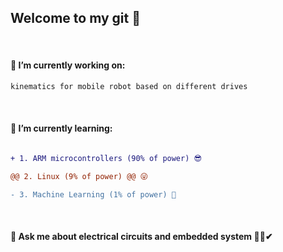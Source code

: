 ## Welcome to my git 👋


<br /> 
 
#### 🔭 I’m currently working on:  

```diff
kinematics for mobile robot based on different drives
```

<br />

#### 🌱 I’m currently learning:  

```diff

+ 1. ARM microcontrollers (90% of power) 😎

@@ 2. Linux (9% of power) @@ 😜

- 3. Machine Learning (1% of power) 🤩

```           

<br /> 
 
#### 💬 Ask me about electrical circuits and embedded system 🐱‍👤✔

 <br />
